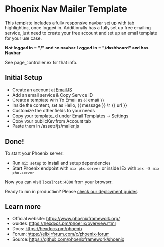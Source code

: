 # Phoenix Nav Mailer Template

This template includes a fully responsive navbar set up with tab highlighting, once logged in. Additionally has a fully set up free emailing service, just need to create your free account and set up an email template for your use case.

**Not logged in = "/" and no navbar**
**Logged in = "/dashboard" and has Navbar**

See page_controller.ex for that info.

## Initial Setup

- Create an account at [EmailJS](https://www.emailjs.com/)
- Add an email service & Copy Service ID
- Create a template with To Email as {{ email }}
- Inside the content, set as Hello, {{ message }} \n {{ url }}
- Customize the other fields to your needs
- Copy your template_id under Email Templates -> Settings
- Copy your publicKey from Account tab
- Paste them in /assets/js/mailer.js

## Done!

To start your Phoenix server:

- Run `mix setup` to install and setup dependencies
- Start Phoenix endpoint with `mix phx.server` or inside IEx with `iex -S mix phx.server`

Now you can visit [`localhost:4000`](http://localhost:4000) from your browser.

Ready to run in production? Please [check our deployment guides](https://hexdocs.pm/phoenix/deployment.html).

## Learn more

- Official website: https://www.phoenixframework.org/
- Guides: https://hexdocs.pm/phoenix/overview.html
- Docs: https://hexdocs.pm/phoenix
- Forum: https://elixirforum.com/c/phoenix-forum
- Source: https://github.com/phoenixframework/phoenix
